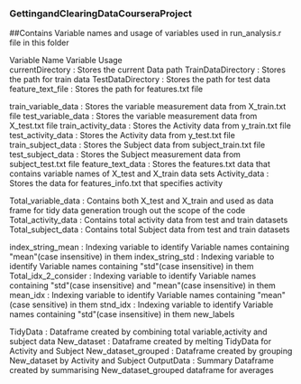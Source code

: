 ### GettingandClearingDataCourseraProject
##Contains Variable names and usage of variables used in run_analysis.r file in this folder


Variable Name               Variable Usage                   
currentDirectory   :   	Stores the current Data path
TrainDataDirectory : 	Stores the path for train data
TestDataDirectory  : 	Stores the path for test data
feature_text_file  :    Stores the path for features.txt file



train_variable_data	:   Stores the variable measurement data from X_train.txt file
test_variable_data  :   Stores the variable measurement data from X_test.txt file
train_activity_data :   Stores the Activity data from y_train.txt file
test_activity_data  :   Stores the Activity data from y_test.txt file
train_subject_data 	:   Stores the Subject data from subject_train.txt file
test_subject_data   :   Stores the Subject measurement data from subject_test.txt file
feature_text_data   :   Stores the features.txt data that contains variable names of X_test and X_train data sets
Activity_data 		:   Stores the data for features_info.txt that specifies activity


Total_variable_data : Contains both X_test and X_train and used as data frame for tidy data generation trough out the scope of the code
Total_activity_data : Contains total activity data from test and train datasets
Total_subject_data  : Contains total Subject data from test and train datasets


index_string_mean  	: Indexing variable to identify Variable names containing "mean"(case insensitive) in them 
index_string_std  	: Indexing variable to identify Variable names containing "std"(case insensitive) in them 
Total_idx_2_consider : Indexing variable to identify Variable names containing "std"(case insensitive) and "mean"(case insensitive) in them
mean_idx			: Indexing variable to identify Variable names containing "mean"(case sensitive) in them
stnd_idx			: Indexing variable to identify Variable names containing "std"(case insensitive) in them
new_labels

TidyData  			: Dataframe created by combining total variable,activity and subject data 
New_dataset			: Dataframe created by melting TidyData for Activity and Subject
New_dataset_grouped : Dataframe created by grouping New_dataset by Activity and Subject
OutputData 			: Summary Dataframe created by summarising New_dataset_grouped dataframe for averages
